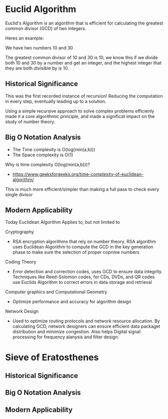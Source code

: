 # Euclid Algorithm

Euclid's Algorithm is an algorithm that is efficient for calculating the greatest common divisor (GCD) of two integers.

Heres an example:

We have two numbers 10 and 30

The greatest common divisor of 10 and 30 is 10, we know this if we divide both 10 and 30 by a number and get an integer, and the highest integer that they are both divisible by is 10.

## Historical Significance

This was the first recorded instance of recursion! Reducing the computation in every step, eventually leading up to a solution.

Using a simple recursive approach to solve complex problems efficienly made it a core algorithmic principle, and made a significat impact on the study of number theory.

## Big O Notation Analysis

- The Time complexity is O(log(min(a,b)))
- The Space complexity is O(1)

Why is time complexity O(log(min(a,b)))?
- https://www.geeksforgeeks.org/time-complexity-of-euclidean-algorithm/

This is much more efficient/simpler than making a full pass to check every single divisor

## Modern Applicability

Today Euclidean Algorithm Applies to, but not limited to

Cryptography
- RSA encryption algorithms that rely on number theory. RSA algorithm uses Euclidean Algorithm to compute the GCD in the key generation phase to make sure the selection of proper coprime numbers

Coding Theory
- Error detection and correction codes, uses GCD to ensure data integrity. Techniques like Reed-Solomon codes, for CDs, DVDs, and QR codes use Euclids Algorithm to correct errors in data storage and retrieval

Computer graphics and Computational Geometry
- Optimize performance and accuracy for algorithm design

Network Design
- Used to optimize routing protocols and network resource allocation. By calculating GCD, network designers can ensure efficient data packaget distribution and minimize congestion. Also helps Digital signal processing for frequency alanysis and filter design.

# Sieve of Eratosthenes

## Historical Significance

## Big O Notation Analysis

## Modern Applicability